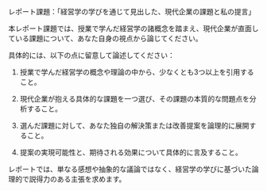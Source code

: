レポート課題：「経営学の学びを通じて見出した、現代企業の課題と私の提言」

本レポート課題では、授業で学んだ経営学の諸概念を踏まえ、現代企業が直面している課題について、あなた自身の視点から論じてください。

具体的には、以下の点に留意して論述してください：

1. 授業で学んだ経営学の概念や理論の中から、少なくとも3つ以上を引用すること。

2. 現代企業が抱える具体的な課題を一つ選び、その課題の本質的な問題点を分析すること。

3. 選んだ課題に対して、あなた独自の解決策または改善提案を論理的に展開すること。

4. 提案の実現可能性と、期待される効果について具体的に言及すること。

レポートでは、単なる感想や抽象的な議論ではなく、経営学の学びに基づいた論理的で説得力のある主張を求めます。
